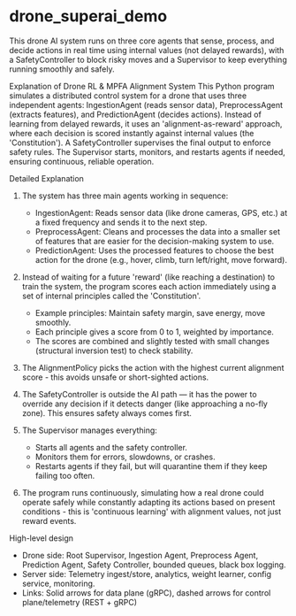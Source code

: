 # drone_superai_demo
This drone AI system runs on three core agents that sense, process, and decide actions in real time using internal values (not delayed rewards), with a SafetyController to block risky moves and a Supervisor to keep everything running smoothly and safely.


Explanation of Drone RL & MPFA Alignment System
This Python program simulates a distributed control system for a drone that uses three independent agents: IngestionAgent (reads sensor data), PreprocessAgent (extracts features), and PredictionAgent (decides actions). Instead of learning from delayed rewards, it uses an 'alignment-as-reward' approach, where each decision is scored instantly against internal values (the 'Constitution'). A SafetyController supervises the final output to enforce safety rules. The Supervisor starts, monitors, and restarts agents if needed, ensuring continuous, reliable operation.


Detailed Explanation
1. The system has three main agents working in sequence:
   - IngestionAgent: Reads sensor data (like drone cameras, GPS, etc.) at a fixed frequency and sends it to the next step.
   - PreprocessAgent: Cleans and processes the data into a smaller set of features that are easier for the decision-making system to use.
   - PredictionAgent: Uses the processed features to choose the best action for the drone (e.g., hover, climb, turn left/right, move forward).

2. Instead of waiting for a future 'reward' (like reaching a destination) to train the system, the program scores each action immediately using a set of internal principles called the 'Constitution'.
   - Example principles: Maintain safety margin, save energy, move smoothly.
   - Each principle gives a score from 0 to 1, weighted by importance.
   - The scores are combined and slightly tested with small changes (structural inversion test) to check stability.

3. The AlignmentPolicy picks the action with the highest current alignment score - this avoids unsafe or short-sighted actions.

4. The SafetyController is outside the AI path — it has the power to override any decision if it detects danger (like approaching a no-fly zone). This ensures safety always comes first.

5. The Supervisor manages everything:
   - Starts all agents and the safety controller.
   - Monitors them for errors, slowdowns, or crashes.
   - Restarts agents if they fail, but will quarantine them if they keep failing too often.

6. The program runs continuously, simulating how a real drone could operate safely while constantly adapting its actions based on present conditions - this is 'continuous learning' with alignment values, not just reward events.


High-level design
- Drone side: Root Supervisor, Ingestion Agent, Preprocess Agent, Prediction Agent, Safety Controller, bounded queues, black box logging.
- Server side: Telemetry ingest/store, analytics, weight learner, config service, monitoring.
- Links: Solid arrows for data plane (gRPC), dashed arrows for control plane/telemetry (REST + gRPC)
